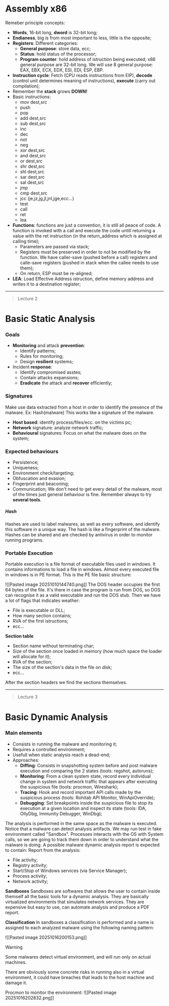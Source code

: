 # Assembly x86
Remeber principle concepts:
- **Words**, 16-bit long, **dword** is 32-bit long;
- **Endianess**, big is from most important to less, little is the opposite;
- **Registers**: Different categories:
	- **General purpose**: store data, ecc;
	- **Status**: hold status of the processor;
	- **Program counter**: hold address of istruction being executed;
	x86 general purpose are 32-bit long.
	We will use 8 general purpose:
	EAX, EBX, ECX, EDX, ESI, EDI, ESP, EBP.
- **Instruction cycle**: Fetch (CPU reads instructions from EIP), **decode** (control unit determines meaning of instructions), **execute** (carry out compilation);
- Remember the **stack** grows **DOWN!**
- Basic instructions:
	- mov dest,src
	- push
	- pop
	- add dest,src
	- sub dest,src
	- inc
	- dec
	- not
	- neg
	- xor dest,src
	- and dest,src
	- or dest,src
	- shr dest,src
	- shl dest,src
	- sar dest,src
	- sal dest,src
	- jmp
	- cmp dest,src
	- jcc (je,jz,jg,jl,jnl,jge,ecc...)
	- test 
	- call
	- ret
	- lea
- **Functions**: functions are just a convention, it is still all peace of code. A function is invoked with a call and execute the code untill returning a value with the ret instruction (in the return_address which is assigned at calling time);
	- Parameters are passed via stack;
	- Registers must be preserved in order to not be modified by the function. We have caller-save (pushed before a call) registers and calle-save registers (pushed in stack when the callee needs to use them);
	- On return, ESP must be re-aligned;
- **LEA**: Load Effective Address istruction, define memory address and writes it to a destination register;

---
> Lecture 2
# Basic Static Analysis

### Goals

- **Monitoring** and attack **prevention**:
	- Identify patterns;
	- Rules for monitoring;
	- Design **resilient** systems;
- Incident **response**:
	- Identify compromised asstes;
	- Contain attacks expansions;
	- **Eradicate** the attack and **recover** efficiently;

### Signatures
Make use data extracted from a host in order to identify the presence of the malware.
Ex: Hash(malware)
This works like a signature of the malware.
- **Host based**: identify process/files/ecc. on the victims pc;
- **Network** signature: analyze network traffic;
- **Behavioural** signatures: Focus on what the malware does on the system;

### Expected behaviours
- Persistence;
- Uniqueness;
- Environment check/targeting;
- Obfuscation and evasion;
- Fingerprint and beaconing;
- Communication;
We don't need to get every detail of the malware, most of the times just general behaviour is fine. Remember always to try **several tools**.

##### Hash
Hashes are used to label malwares, as well as every software, and identify this software in a unique way. The hash is like a fingerprint of the malware.
Hashes can be shared and are checked by antivirus in order to monitor running programs.

### Portable Execution
Portable execution is a file format of executable files used in windows.
It contains informations to load a file in windows. Almost every executed file in windows is in PE format.
This is the PE file basic structure:

![[Pasted image 20251010144740.png]]
The DOS header occupies the first 64 bytes of the file.
It's there in case the program is run from DOS, so DOS can recognise it as a valid executable and run the DOS stub.
Then we have a lot of flags that indicates weather:
- File is executable or DLL;
- How many section contains;
- RVA of the first istructions;
- ecc...

**Section table**
- Section name without terminating char;
- Size of the section once loaded in memory (how much space the loader will allocate for it);
- RVA of the section;
- The size of the section's data in the file on disk;
- ecc...

After the section headers we find the sections themselves.

---
> Lecture 3
# Basic Dynamic Analysis
### Main elements
- Consists in running the malware and monitoring it;
- Requires a controlled environment;
- Usefull when static analysis reach a dead-end;
- Approaches: 
	- **Diffing**: Consists in snapshotting system before and post malware execution and comparing the 2 states (tools: regshot, autoruns);
	- **Monitoring**: From a clean system state, record every individual change in system and network traffic that appears after executing the suspicious file (tools: procmon, Wireshark);
	- **Tracing**: Hook and record important API calls made by the suspicious process (tools: Rohitab API Monitor, WinApiOverride);
	- **Debugging**: Set breakpoints inside the suspicious file to stop its execution at a given location and inspect its state (tools: IDA, OllyDbg, Immunity Debugger, WinDbg);

The analysis is performed in the same space as the malware is executed. Notice that a malware can detect analysis artifacts. We may run test in fake environment called "Sandbox".
Processes interacts with the OS with System calls, so we are going to track them down in order to understand what the malware is doing.
A possible malware dynamic analysis report is expected to contain:
Report from the analysis:
- File activity;
- Registry activity;
- Start/Stop of Windows services (via Service Manager);
- Process activity;
- Network activity;

**Sandboxes** 
Sandboxes are softwares that allows the user to contain inside themself all the basic tools for a dynamic analysis. They are basically virtualized environments that simulates network services. They are expensive but easy to use, can automate analysis and produce a PDF report.

**Classification**
In sandboxes a classification is performed and a name is assigned to each analyzed malware using the following naming pattern:

![[Pasted image 20251016200153.png]]

> [!WARNING]
> Some malwares detect virtual environment, and will run only on actual machines.

There are obviously some concrete risks in running also in a virtual environment, it could have breaches that leads to the host machine and damage it.

Procmon to monitor the environment:
![[Pasted image 20251016202832.png]]



